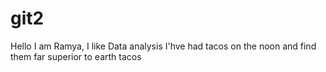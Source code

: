 # git2

Hello
I am Ramya, I like Data analysis
I'hve had tacos on the noon and find them far superior to earth tacos
